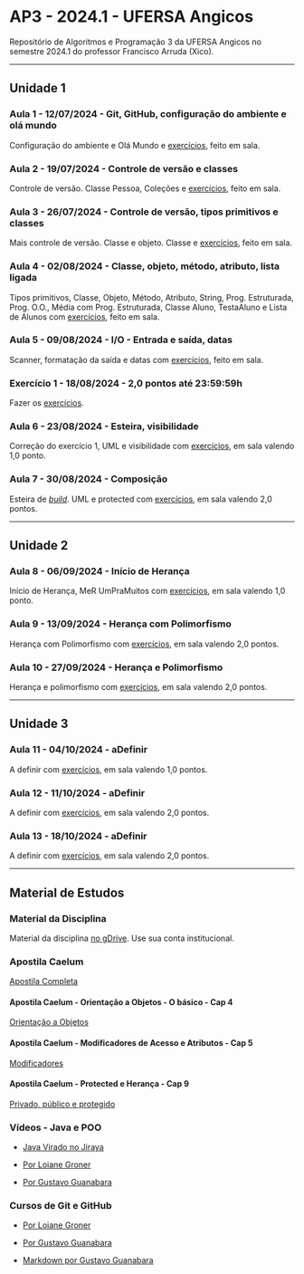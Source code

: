 # AP3 - 2024.1 - UFERSA Angicos

Repositório de Algoritmos e Programação 3 da UFERSA Angicos no semestre 2024.1 do professor Francisco Arruda (Xico).

---

## Unidade 1

### Aula 1 - 12/07/2024 - Git, GitHub, configuração do ambiente e olá mundo

Configuração do ambiente e Olá Mundo e [exercícios](unidade1/aula1.md), feito em sala.

### Aula 2 - 19/07/2024 - Controle de versão e classes

Controle de versão. Classe Pessoa, Coleções e [exercícios](unidade1/aula2.md), feito em sala.

### Aula 3 - 26/07/2024 - Controle de versão, tipos primitivos e classes

Mais controle de versão. Classe e objeto. Classe e [exercícios](unidade1/aula3.md), feito em sala.

### Aula 4 - 02/08/2024 - Classe, objeto, método, atributo, lista ligada

Tipos primitivos, Classe, Objeto, Método, Atributo, String, Prog. Estruturada, Prog. O.O., Média com Prog. Estruturada, Classe Aluno, TestaAluno e Lista de Alunos com [exercícios](unidade1/aula4.md), feito em sala.

### Aula 5 - 09/08/2024 - I/O - Entrada e saída, datas

Scanner, formatação da saída e datas com [exercícios](unidade1/aula5.md), feito em sala.

### Exercício 1 - 18/08/2024 - 2,0 pontos até 23:59:59h

Fazer os [exercícios](unidade1/exercicio1.md).

### Aula 6 - 23/08/2024 - Esteira, visibilidade

Correção do exercício 1, UML e visibilidade com [exercícios](unidade1/aula6.md), em sala valendo 1,0 ponto.

### Aula 7 - 30/08/2024 - Composição

Esteira de [_build_](https://www.youtube.com/channel/UCZgt6AzoyjslHTC9dz0UoTw/community?lb=UgkxDa-Oj1fz7KfOSyqAOG7bVwNBsiceGB_R). UML e protected com [exercícios](unidade1/aula6.md), em sala valendo 2,0 pontos.

---

## Unidade 2

### Aula 8 - 06/09/2024 - Início de Herança

Início de Herança, MeR UmPraMuitos com [exercícios](unidade2/aula8.md), em sala valendo 1,0 ponto.

### Aula 9 - 13/09/2024 - Herança com Polimorfismo

Herança com Polimorfismo com [exercícios](unidade2/aula9.md), em sala valendo 2,0 pontos.

### Aula 10 - 27/09/2024 - Herança e Polimorfismo

Herança e polimorfismo com [exercícios](unidade2/aula10.md), em sala valendo 2,0 pontos.

---

## Unidade 3

### Aula 11 - 04/10/2024 - aDefinir

A definir com [exercícios](unidade3/aula11.md), em sala valendo 1,0 pontos.

### Aula 12 - 11/10/2024 - aDefinir

A definir com [exercícios](unidade3/aula12.md), em sala valendo 2,0 pontos.

### Aula 13 - 18/10/2024 - aDefinir

A definir com [exercícios](unidade3/aula13.md), em sala valendo 2,0 pontos.

---

## Material de Estudos

### Material da Disciplina

Material da disciplina [no gDrive](https://drive.google.com/drive/u/1/folders/1y72aaSWIXqO2sgJkdnLvzLkCXdZ2KwXj). Use sua conta institucional.

### Apostila Caelum

[Apostila Completa](https://www.alura.com.br/apostila-java-orientacao-objetos/)

#### Apostila Caelum - Orientação a Objetos - O básico - Cap 4

[Orientação a Objetos](https://github.com/caelum/apostila-java-orientacao-objetos/blob/master/04-orientacao-a-objetos-basica.md)

#### Apostila Caelum - Modificadores de Acesso e Atributos - Cap 5

[Modificadores](https://github.com/caelum/apostila-java-orientacao-objetos/blob/master/05-modificadores-de-acesso-e-atributos-de-classe.md)

#### Apostila Caelum - Protected e Herança - Cap 9

[Privado, público e protegido](https://github.com/caelum/apostila-java-orientacao-objetos/blob/master/09-heranca-reescrita-e-polimorfismo.md)

### Vídeos - Java e POO

- [Java Virado no Jiraya](https://www.youtube.com/playlist?list=PL62G310vn6nFIsOCC0H-C2infYgwm8SWW)

- [Por Loiane Groner](https://www.youtube.com/playlist?list=PLGxZ4Rq3BOBq0KXHsp5J3PxyFaBIXVs3r)

- [Por Gustavo Guanabara](https://www.youtube.com/playlist?list=PLHz_AreHm4dkqe2aR0tQK74m8SFe-aGsY)

### Cursos de Git e GitHub

- [Por Loiane Groner](https://www.youtube.com/watch?v=UMhskLXJuq4)

- [Por Gustavo Guanabara](https://www.youtube.com/watch?v=xEKo29OWILE&list=PLHz_AreHm4dm7ZULPAmadvNhH6vk9oNZA)

- [Markdown por Gustavo Guanabara](/git_github_gguanabara)
